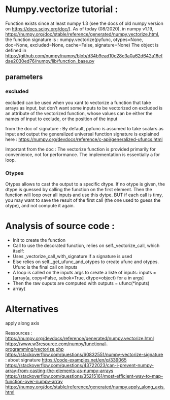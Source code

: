 # Numpy.vectorize tutorial :
 
Function exists since at least numpy 1.3 (see the docs of old numpy version on https://docs.scipy.org/doc/).
As of today (08/2020), in numpy v1.19, https://numpy.org/doc/stable/reference/generated/numpy.vectorize.html, the function signature is :
 numpy.vectorize(pyfunc, otypes=None, doc=None, excluded=None, cache=False, signature=None)
The object is defined in https://github.com/numpy/numpy/blob/d34b9ead10e28e3a0a62d642a16efdae2030ed76/numpy/lib/function_base.py
 
## parameters

### excluded
excluded can be used when you xant to vectorize a function that take arrays as input, but don’t want some inputs to be vectorized on
excluded is an attribute of the vectorized function, whose values can be either the names of input to exclude, or the position of the input
 
from the doc of signature : By default, pyfunc is assumed to take scalars as input and output
the generalized universal function signature is explained here : https://numpy.org/devdocs/reference/c-api/generalized-ufuncs.html
 
Important from the doc : The vectorize function is provided primarily for convenience, not for performance. The implementation is essentially a for loop.

### Otypes 
Otypes allows to cast the output to a specific dtype. If no otype is given, the dtype is guessed by calling the function on the first element. Then the function will loop over all inputs and use this dytpe. BUT if each call is timy, you may want to save the result of the first call (the one used to guess the otype), and not compute it again.
 
# Analysis of source code :
- Init to create the function
- Call to use the decorated function, relies on self._vectorize_call, which itself:
 - Uses _vectorize_call_with_signature if a signature is used
 - Else relies on self._get_ufunc_and_otypes to create ufunc and otypes. Ufunc is the final call on inputs
 - A loop is called on the inputs args to create a liste of inputs: inputs = [array(a, copy=False, subok=True, dtype=object) for a in args]
 - Then the raw ouputs are computed with outputs = ufunc(*inputs)
 - array(
 
# Alternatives
apply along axis
 
Ressources :
https://numpy.org/devdocs/reference/generated/numpy.vectorize.html
https://www.w3resource.com/numpy/functional-programming/vectorize.php
https://stackoverflow.com/questions/60832551/numpy-vectorize-signature : about signature
https://code-examples.net/en/q/339065
https://stackoverflow.com/questions/43722023/can-i-prevent-numpy-array-from-casting-the-elements-as-numpy-arrays
https://stackoverflow.com/questions/35215161/most-efficient-way-to-map-function-over-numpy-array
https://numpy.org/doc/stable/reference/generated/numpy.apply_along_axis.html
